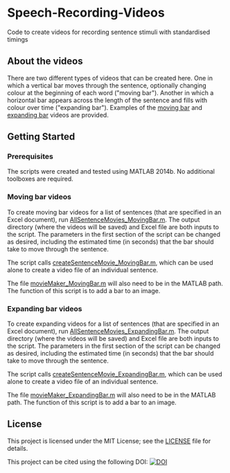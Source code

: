 # Speech-Recording-Videos
Code to create videos for recording sentence stimuli with standardised timings

## About the videos
There are two different types of videos that can be created here. One in which a vertical bar moves through the sentence, optionally changing colour at the beginning of each word ("moving bar"). Another in which a horizontal bar appears across the length of the sentence and fills with colour over time ("expanding bar"). Examples of the [moving bar](ExampleOutput_MovingBar.mp4) and [expanding bar](ExampleOutput_ExpandingBar.mp4) videos are provided.

## Getting Started
### Prerequisites
The scripts were created and tested using MATLAB 2014b. No additional toolboxes are required.

### Moving bar videos
To create moving bar videos for a list of sentences (that are specified in an Excel document), run [AllSentenceMovies_MovingBar.m](AllSentenceMovies_MovingBar.m). The output directory (where the videos will be saved) and Excel file are both inputs to the script. The parameters in the first section of the script can be changed as desired, including the estimated time (in seconds) that the bar should take to move through the sentence.

The script calls [createSentenceMovie_MovingBar.m](createSentenceMovie_ExpandingBar.m), which can be used alone to create a video file of an individual sentence.

The file [movieMaker_MovingBar.m](movieMaker_MovingBar.m) will also need to be in the MATLAB path. The function of this script is to add a bar to an image.

### Expanding bar videos
To create expanding videos for a list of sentences (that are specified in an Excel document), run [AllSentenceMovies_ExpandingBar.m](AllSentenceMovies_ExpandingBar.m). The output directory (where the videos will be saved) and Excel file are both inputs to the script. The parameters in the first section of the script can be changed as desired, including the estimated time (in seconds) that the bar should take to move through the sentence.

The script calls [createSentenceMovie_ExpandingBar.m](createSentenceMovie_ExpandingBar.m), which can be used alone to create a video file of an individual sentence.

The file [movieMaker_ExpandingBar.m](movieMaker_ExpandingBar) will also need to be in the MATLAB path. The function of this script is to add a bar to an image.

## License
This project is licensed under the MIT License; see the [LICENSE](LICENSE) file for details.

This project can be cited using the following DOI: [![DOI](https://zenodo.org/badge/100834657.svg)](https://zenodo.org/badge/latestdoi/100834657)
